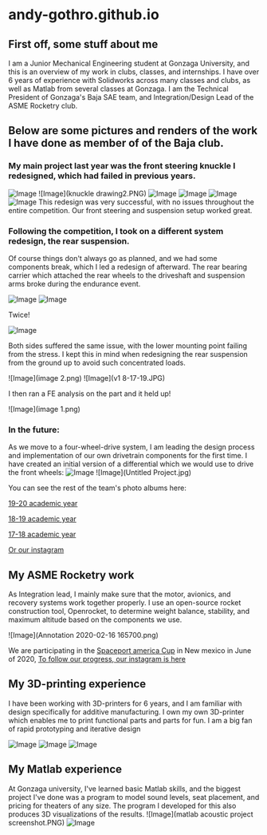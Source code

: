# andy-gothro.github.io
## First off, some stuff about me

I am a Junior Mechanical Engineering student at Gonzaga University, and this is an overview of my work in clubs, classes, and internships. I have over 6 years of experience with Solidworks across many classes and clubs, as well as Matlab from several classes at Gonzaga. I am the Technical President of Gonzaga's Baja SAE team, and Integration/Design Lead of the ASME Rocketry club.

## Below are some pictures and renders of the work I have done as member of of the Baja club.

### My main project last year was the front steering knuckle I redesigned, which had failed in previous years.
![Image](Picture2.png)
![Image](knuckle drawing2.PNG)
![Image](Picture1.png)
![Image](IMG_20190223_165628.jpg)
![Image](00100dPORTRAIT_00100_BURST20190223162212570_COVER.jpg)
![Image](IMG_3094.JPG)
This redesign was very successful, with no issues throughout the entire competition. Our front steering and suspension setup worked great.

### Following the competition, I took on a different system redesign, the rear suspension.
Of course things don't always go as planned, and we had some components break, which I led a redesign of afterward.
The rear bearing carrier which attached the rear wheels to the driveshaft and suspension arms broke during the endurance event.

![Image](20190519_101742.jpg)
![Image](IMG_20190519_102107.jpg)

Twice!

![Image](IMG_20190519_131546.jpg)

Both sides suffered the same issue, with the lower mounting point failing from the stress. I kept this in mind when redesigning the rear suspension from the ground up to avoid such concentrated loads.

![Image](image 2.png)
![Image](v1 8-17-19.JPG)

I then ran a FE analysis on the part and it held up!

![Image](image 1.png)

### In the future:
As we move to a four-wheel-drive system, I am leading the design process and implementation of our own drivetrain components for the first time. I have created an initial version of a differential which we would use to drive the front wheels:
![Image](Untitled6.JPG)
![Image](Untitled Project.jpg)

You can see the rest of the team's photo albums here:

[19-20 academic year](https://photos.app.goo.gl/GVKg7iayb1dhtsLK7)

[18-19 academic year](https://photos.app.goo.gl/v7NS6NghzjfBwRsY9)

[17-18 academic year](https://photos.app.goo.gl/PrlAercuPOIZDoWB3)

[Or our instagram](https://www.instagram.com/gubajasae/)

## My ASME Rocketry work

As Integration lead, I mainly make sure that the motor, avionics, and recovery systems work together properly. I use an open-source rocket construction tool, Openrocket, to determine weight balance, stability, and maximum altitude based on the components we use. 

![Image](Annotation 2020-02-16 165700.png)

We are participating in the [Spaceport america Cup](https://www.spaceportamericacup.com/) in New mexico in June of 2020, [To follow our progress, our instagram is here](https://www.instagram.com/gonzagarocketry/)

## My 3D-printing experience

I have been working with 3D-printers for 6 years, and I am familiar with design specifically for additive manufacturing. I own my own 3D-printer which enables me to print functional parts and parts for fun. I am a big fan of rapid prototyping and iterative design

![Image](IMG_20190621_174026.jpg)
![Image](IMG_20190223_151350.jpg)
![Image](IMG_20190414_145545_423.jpg)

## My Matlab experience

At Gonzaga university, I've learned basic Matlab skills, and the biggest project I've done was a program to model sound levels, seat placement, and pricing for theaters of any size. The program I developed for this also produces 3D visualizations of the results.
![Image](matlab acoustic project screenshot.PNG)
![Image](giphy.gif)
